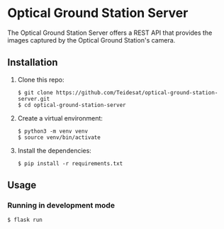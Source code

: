 # Optical Ground Station Server 

The Optical Ground Station Server offers a REST API that provides the images captured by the Optical Ground Station's camera. 

## Installation

   1. Clone this repo:
      ```
      $ git clone https://github.com/Teidesat/optical-ground-station-server.git
      $ cd optical-ground-station-server
      ```

   2. Create a virtual environment:
      ```
      $ python3 -m venv venv
      $ source venv/bin/activate
      ```    

   3. Install the dependencies:
      ```
      $ pip install -r requirements.txt
      ```

## Usage

### Running in development mode
   ```
   $ flask run
   ```
